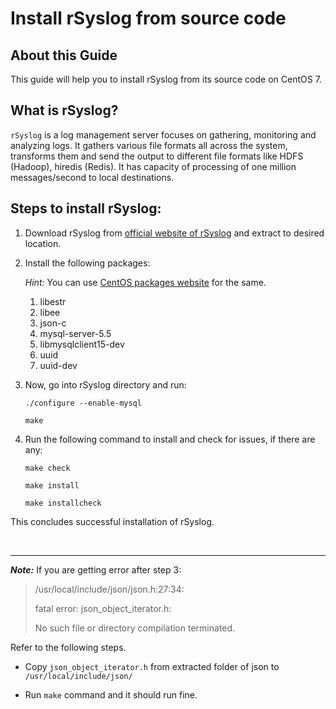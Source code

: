 # Install rSyslog from source code

## About this Guide
This guide will help you to install rSyslog from its source code on CentOS 7.

## What is rSyslog?
`rSyslog` is a log management server focuses on gathering, monitoring and analyzing logs. It gathers various file formats all across the system, transforms them and send the output to different file formats like HDFS (Hadoop), hiredis (Redis). It has capacity of processing of one million messages/second to local destinations.

## Steps to install rSyslog:
1. Download rSyslog from [official website of rSyslog](https://www.rsyslog.com/files/download/rsyslog/rsyslog-8.2106.0.tar.gz) and extract to desired location.

2. Install the following packages:
  
    *Hint:* You can use [CentOS packages website](https://centos.pkgs.org/7/centos-x86_64/) for the same.

   1. libestr
   2. libee 
   3. json-c
   4. mysql-server-5.5
   5. libmysqlclient15-dev
   6. uuid
   7. uuid-dev


3. Now, go into rSyslog directory and run:

    ```
    ./configure --enable-mysql
    ```
    ```
    make
    ```
4. Run the following command to install and check for issues, if there are any: 
   ```
   make check
   ``` 
   ```
   make install
   ``` 
   ```
   make installcheck
   ```
  This concludes successful installation of rSyslog.

<br>

---
***Note:*** If you are getting error after step 3:

  > /usr/local/include/json/json.h:27:34: 
  >
  > fatal error: json_object_iterator.h:
  >
  > No such file or directory compilation terminated.


Refer to the following steps.

- Copy `json_object_iterator.h` from extracted folder of json to `/usr/local/include/json/`

- Run `make` command and it should run fine.
